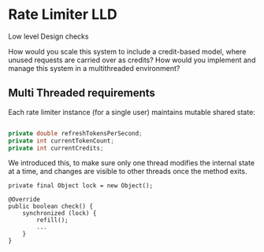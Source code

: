 # Rate Limiter LLD
Low level Design checks


How would you scale this system to include a credit-based model, where unused requests are carried over as credits?
How would you implement and manage this system in a multithreaded environment?


## Multi Threaded requirements

Each rate limiter instance (for a single user) maintains mutable shared state:

``` TokenCreditRateLimiter.java

private double refreshTokensPerSecond;
private int currentTokenCount;
private int currentCredits;
```

We introduced this, to make sure only one thread modifies the internal state at a time, and changes are visible to other threads once the method exits.

```
private final Object lock = new Object();

@Override
public boolean check() {
    synchronized (lock) {
        refill();
        ...
    }
}

```